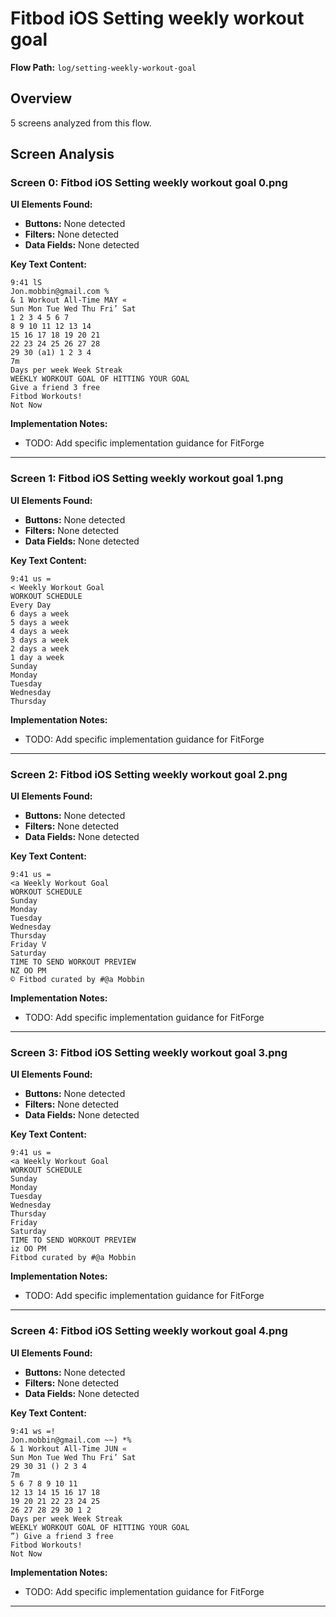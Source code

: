 # Fitbod iOS Setting weekly workout goal

**Flow Path:** `log/setting-weekly-workout-goal`

## Overview
5 screens analyzed from this flow.

## Screen Analysis

### Screen 0: Fitbod iOS Setting weekly workout goal 0.png

**UI Elements Found:**
- **Buttons:** None detected
- **Filters:** None detected  
- **Data Fields:** None detected

**Key Text Content:**
```
9:41 lS
Jon.mobbin@gmail.com %
& 1 Workout All-Time MAY «
Sun Mon Tue Wed Thu Fri’ Sat
1 2 3 4 5 6 7
8 9 10 11 12 13 14
15 16 17 18 19 20 21
22 23 24 25 26 27 28
29 30 (a1) 1 2 3 4
7m
Days per week Week Streak
WEEKLY WORKOUT GOAL OF HITTING YOUR GOAL
Give a friend 3 free
Fitbod Workouts!
Not Now
```

**Implementation Notes:**
- TODO: Add specific implementation guidance for FitForge

---

### Screen 1: Fitbod iOS Setting weekly workout goal 1.png

**UI Elements Found:**
- **Buttons:** None detected
- **Filters:** None detected  
- **Data Fields:** None detected

**Key Text Content:**
```
9:41 us =
< Weekly Workout Goal
WORKOUT SCHEDULE
Every Day
6 days a week
5 days a week
4 days a week
3 days a week
2 days a week
1 day a week
Sunday
Monday
Tuesday
Wednesday
Thursday
```

**Implementation Notes:**
- TODO: Add specific implementation guidance for FitForge

---

### Screen 2: Fitbod iOS Setting weekly workout goal 2.png

**UI Elements Found:**
- **Buttons:** None detected
- **Filters:** None detected  
- **Data Fields:** None detected

**Key Text Content:**
```
9:41 us =
<a Weekly Workout Goal
WORKOUT SCHEDULE
Sunday
Monday
Tuesday
Wednesday
Thursday
Friday V
Saturday
TIME TO SEND WORKOUT PREVIEW
NZ OO PM
© Fitbod curated by #@a Mobbin
```

**Implementation Notes:**
- TODO: Add specific implementation guidance for FitForge

---

### Screen 3: Fitbod iOS Setting weekly workout goal 3.png

**UI Elements Found:**
- **Buttons:** None detected
- **Filters:** None detected  
- **Data Fields:** None detected

**Key Text Content:**
```
9:41 us =
<a Weekly Workout Goal
WORKOUT SCHEDULE
Sunday
Monday
Tuesday
Wednesday
Thursday
Friday
Saturday
TIME TO SEND WORKOUT PREVIEW
iz OO PM
Fitbod curated by #@a Mobbin
```

**Implementation Notes:**
- TODO: Add specific implementation guidance for FitForge

---

### Screen 4: Fitbod iOS Setting weekly workout goal 4.png

**UI Elements Found:**
- **Buttons:** None detected
- **Filters:** None detected  
- **Data Fields:** None detected

**Key Text Content:**
```
9:41 ws =!
Jon.mobbin@gmail.com ~~) *%
& 1 Workout All-Time JUN «
Sun Mon Tue Wed Thu Fri’ Sat
29 30 31 () 2 3 4
7m
5 6 7 8 9 10 11
12 13 14 15 16 17 18
19 20 21 22 23 24 25
26 27 28 29 30 1 2
Days per week Week Streak
WEEKLY WORKOUT GOAL OF HITTING YOUR GOAL
”) Give a friend 3 free
Fitbod Workouts!
Not Now
```

**Implementation Notes:**
- TODO: Add specific implementation guidance for FitForge

---

